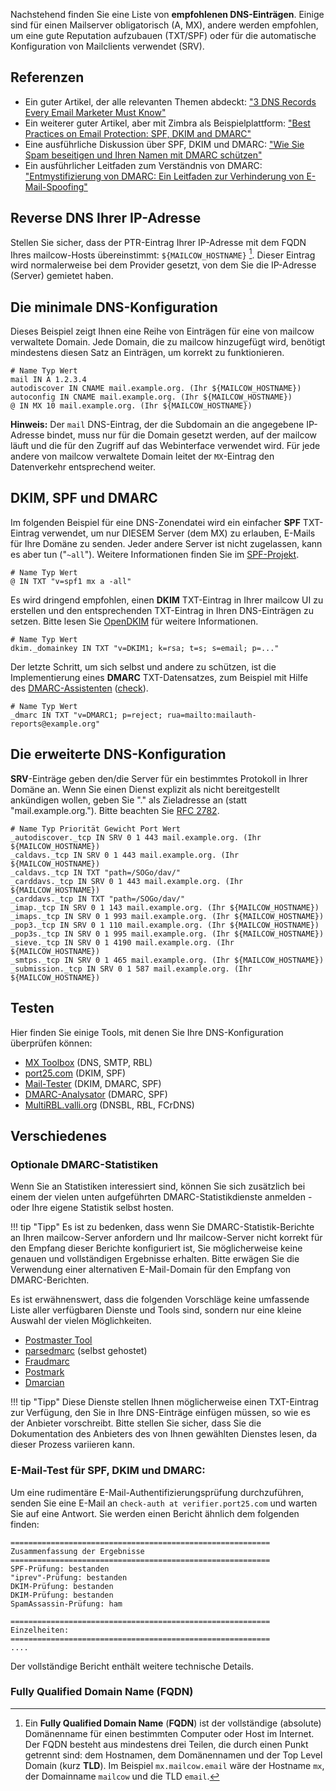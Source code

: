 Nachstehend finden Sie eine Liste von **empfohlenen DNS-Einträgen**. Einige sind für einen Mailserver obligatorisch (A, MX), andere werden empfohlen, um eine gute Reputation aufzubauen (TXT/SPF) oder für die automatische Konfiguration von Mailclients verwendet (SRV).

## Referenzen

- Ein guter Artikel, der alle relevanten Themen abdeckt:
  ["3 DNS Records Every Email Marketer Must Know"](https://www.rackaid.com/blog/email-dns-records)
- Ein weiterer guter Artikel, aber mit Zimbra als Beispielplattform:
  ["Best Practices on Email Protection: SPF, DKIM and DMARC"](https://wiki.zimbra.com/wiki/Best_Practices_on_Email_Protection:_SPF,_DKIM_and_DMARC)
- Eine ausführliche Diskussion über SPF, DKIM und DMARC:
  ["Wie Sie Spam beseitigen und Ihren Namen mit DMARC schützen"](https://www.skelleton.net/2015/03/21/how-to-eliminate-spam-and-protect-your-name-with-dmarc/)
- Ein ausführlicher Leitfaden zum Verständnis von DMARC:
["Entmystifizierung von DMARC: Ein Leitfaden zur Verhinderung von E-Mail-Spoofing"](https://seanthegeek.net/459/demystifying-dmarc/)


## Reverse DNS Ihrer IP-Adresse

Stellen Sie sicher, dass der PTR-Eintrag Ihrer IP-Adresse mit dem FQDN Ihres mailcow-Hosts übereinstimmt: `${MAILCOW_HOSTNAME}` [^1]. Dieser Eintrag wird normalerweise bei dem Provider gesetzt, von dem Sie die IP-Adresse (Server) gemietet haben.

## Die minimale DNS-Konfiguration

Dieses Beispiel zeigt Ihnen eine Reihe von Einträgen für eine von mailcow verwaltete Domain. Jede Domain, die zu mailcow hinzugefügt wird, benötigt mindestens diesen Satz an Einträgen, um korrekt zu funktionieren.

```
# Name Typ Wert
mail IN A 1.2.3.4
autodiscover IN CNAME mail.example.org. (Ihr ${MAILCOW_HOSTNAME})
autoconfig IN CNAME mail.example.org. (Ihr ${MAILCOW_HOSTNAME})
@ IN MX 10 mail.example.org. (Ihr ${MAILCOW_HOSTNAME})
```

**Hinweis:** Der `mail` DNS-Eintrag, der die Subdomain an die angegebene IP-Adresse bindet, muss nur für die Domain gesetzt werden, auf der mailcow läuft und die für den Zugriff auf das Webinterface verwendet wird. Für jede andere von mailcow verwaltete Domain leitet der `MX`-Eintrag den Datenverkehr entsprechend weiter.

## DKIM, SPF und DMARC

Im folgenden Beispiel für eine DNS-Zonendatei wird ein einfacher **SPF** TXT-Eintrag verwendet, um nur DIESEM Server (dem MX) zu erlauben, E-Mails für Ihre Domäne zu senden. Jeder andere Server ist nicht zugelassen, kann es aber tun ("`~all`"). Weitere Informationen finden Sie im [SPF-Projekt](http://www.open-spf.org/).

```
# Name Typ Wert
@ IN TXT "v=spf1 mx a -all"
```

Es wird dringend empfohlen, einen **DKIM** TXT-Eintrag in Ihrer mailcow UI zu erstellen und den entsprechenden TXT-Eintrag in Ihren DNS-Einträgen zu setzen. Bitte lesen Sie [OpenDKIM](http://www.opendkim.org) für weitere Informationen.

```
# Name Typ Wert
dkim._domainkey IN TXT "v=DKIM1; k=rsa; t=s; s=email; p=..."
```

Der letzte Schritt, um sich selbst und andere zu schützen, ist die Implementierung eines **DMARC** TXT-Datensatzes, zum Beispiel mit Hilfe des [DMARC-Assistenten](http://www.kitterman.com/dmarc/assistant.html) ([check](https://dmarcian.com/dmarc-inspector/google.com)).

```
# Name Typ Wert
_dmarc IN TXT "v=DMARC1; p=reject; rua=mailto:mailauth-reports@example.org"
```

## Die erweiterte DNS-Konfiguration

**SRV**-Einträge geben den/die Server für ein bestimmtes Protokoll in Ihrer Domäne an. Wenn Sie einen Dienst explizit als nicht bereitgestellt ankündigen wollen, geben Sie "." als Zieladresse an (statt "mail.example.org."). Bitte beachten Sie [RFC 2782](https://tools.ietf.org/html/rfc2782).

```
# Name Typ Priorität Gewicht Port Wert
_autodiscover._tcp IN SRV 0 1 443 mail.example.org. (Ihr ${MAILCOW_HOSTNAME})
_caldavs._tcp IN SRV 0 1 443 mail.example.org. (Ihr ${MAILCOW_HOSTNAME})
_caldavs._tcp IN TXT "path=/SOGo/dav/"
_carddavs._tcp IN SRV 0 1 443 mail.example.org. (Ihr ${MAILCOW_HOSTNAME})
_carddavs._tcp IN TXT "path=/SOGo/dav/"
_imap._tcp IN SRV 0 1 143 mail.example.org. (Ihr ${MAILCOW_HOSTNAME})
_imaps._tcp IN SRV 0 1 993 mail.example.org. (Ihr ${MAILCOW_HOSTNAME})
_pop3._tcp IN SRV 0 1 110 mail.example.org. (Ihr ${MAILCOW_HOSTNAME})
_pop3s._tcp IN SRV 0 1 995 mail.example.org. (Ihr ${MAILCOW_HOSTNAME})
_sieve._tcp IN SRV 0 1 4190 mail.example.org. (Ihr ${MAILCOW_HOSTNAME})
_smtps._tcp IN SRV 0 1 465 mail.example.org. (Ihr ${MAILCOW_HOSTNAME})
_submission._tcp IN SRV 0 1 587 mail.example.org. (Ihr ${MAILCOW_HOSTNAME})
```

## Testen

Hier finden Sie einige Tools, mit denen Sie Ihre DNS-Konfiguration überprüfen können:

- [MX Toolbox](https://mxtoolbox.com/SuperTool.aspx) (DNS, SMTP, RBL)
- [port25.com](https://www.port25.com/dkim-wizard/) (DKIM, SPF)
- [Mail-Tester](https://www.mail-tester.com/) (DKIM, DMARC, SPF)
- [DMARC-Analysator](https://www.dmarcanalyzer.com/spf/checker/) (DMARC, SPF)
- [MultiRBL.valli.org](http://multirbl.valli.org/) (DNSBL, RBL, FCrDNS)

## Verschiedenes

### Optionale DMARC-Statistiken

Wenn Sie an Statistiken interessiert sind, können Sie sich zusätzlich bei einem der vielen unten aufgeführten DMARC-Statistikdienste anmelden - oder Ihre eigene Statistik selbst hosten.

!!! tip "Tipp"
    Es ist zu bedenken, dass wenn Sie DMARC-Statistik-Berichte an Ihren mailcow-Server anfordern und Ihr mailcow-Server nicht korrekt für den Empfang dieser Berichte konfiguriert ist, Sie möglicherweise keine genauen und vollständigen Ergebnisse erhalten. Bitte erwägen Sie die Verwendung einer alternativen E-Mail-Domain für den Empfang von DMARC-Berichten.

Es ist erwähnenswert, dass die folgenden Vorschläge keine umfassende Liste aller verfügbaren Dienste und Tools sind, sondern nur eine kleine Auswahl der vielen Möglichkeiten.

- [Postmaster Tool](https://gmail.com/postmaster)
- [parsedmarc](https://github.com/domainaware/parsedmarc) (selbst gehostet)
- [Fraudmarc](https://fraudmarc.com/)
- [Postmark](https://dmarc.postmarkapp.com)
- [Dmarcian](https://dmarcian.com/)

!!! tip "Tipp"
    Diese Dienste stellen Ihnen möglicherweise einen TXT-Eintrag zur Verfügung, den Sie in Ihre DNS-Einträge einfügen müssen, so wie es der Anbieter vorschreibt. Bitte stellen Sie sicher, dass Sie die Dokumentation des Anbieters des von Ihnen gewählten Dienstes lesen, da dieser Prozess variieren kann.

### E-Mail-Test für SPF, DKIM und DMARC:

Um eine rudimentäre E-Mail-Authentifizierungsprüfung durchzuführen, senden Sie eine E-Mail an `check-auth at verifier.port25.com` und warten Sie auf eine Antwort. Sie werden einen Bericht ähnlich dem folgenden finden:

```
==========================================================
Zusammenfassung der Ergebnisse
==========================================================
SPF-Prüfung: bestanden
"iprev"-Prüfung: bestanden
DKIM-Prüfung: bestanden
DKIM-Prüfung: bestanden
SpamAssassin-Prüfung: ham

==========================================================
Einzelheiten:
==========================================================
....
```

Der vollständige Bericht enthält weitere technische Details.


### Fully Qualified Domain Name (FQDN)

[^1]: Ein **Fully Qualified Domain Name** (**FQDN**) ist der vollständige (absolute) Domänenname für einen bestimmten Computer oder Host im Internet. Der FQDN besteht aus mindestens drei Teilen, die durch einen Punkt getrennt sind: dem Hostnamen, dem Domänennamen und der Top Level Domain (kurz **TLD**). Im Beispiel `mx.mailcow.email` wäre der Hostname `mx`, der Domainname `mailcow` und die TLD `email`.
